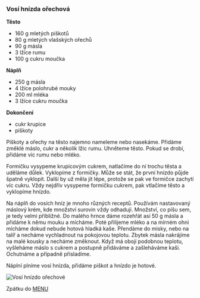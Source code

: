 ### Vosí hnízda ořechová

**Těsto**
- 160 g mletých piškotů
- 80 g mletých vlašských ořechů
- 90 g másla
- 3 lžíce rumu
- 100 g cukru moučka

**Náplň**
- 250 g másla
- 4 lžíce polohrubé mouky
- 200 ml mléka
- 3 lžíce cukru moučka



**Dokončení**
- cukr krupice
- piškoty

Piškoty a ořechy na těsto najemno nameleme nebo nasekáme. Přidáme změklé máslo, cukr a několik lžic rumu. Uhněteme těsto. Pokud se drobí, přidáme víc rumu nebo mléko. 


Formičku vysypeme krupicovým cukrem, natlačíme do ní trochu těsta a uděláme důlek. Vyklopíme z formičky. Může se stát, že první hnízdo půjde špatně vyklopit. Další by už měla jít lépe, protože se pak ve formičce zachytí víc cukru. Vždy nejdřív vysypeme formičku cukrem, pak vtlačíme těsto a vyklopíme hnízdo.


Na náplň do vosích hníz je mnoho různých receptů. Používám nastavovaný máslový krém, kde množství surovin vždy odhaduji. Množství, co píšu sem, je tedy velmi přibližné. Do malého hrnce dáme rozehřát asi 50 g másla a přidáme k němu mouku a mícháme. Poté přilijeme mléko a na mírném ohni mícháme dokud nebude hotová hladká kaše. Přendáme do misky, nebo na talíř a necháme vychladnout na pokojovou teplotu. Zbytek másla nakrájíme na malé kousky a necháme změknout. Když má obojí podobnou teplotu, vyšleháme máslo s cukrem a postupně přidáváme a zašleháváme kaši. Ochutnáme a případně přisladíme.

Náplní plníme vosí hnízda, přidáme piškot a hnízdo je hotové.

![Vosí hnízdo ořechové](../img/hnizdo_orechove.JPG)

Zpátku do [MENU](../index)

